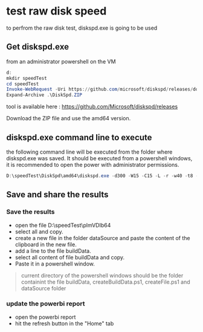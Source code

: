 # test raw disk speed 

to perfrom the raw disk test, diskspd.exe is going to be used

## Get diskspd.exe

from an administrator powershell on the VM 
```powershell
d:
mkdir speedTest
cd speedTest
Invoke-WebRequest -Uri https://github.com/microsoft/diskspd/releases/download/v2.1/DiskSpd.ZIP -outFile DiskSpd.ZIP
Expand-Archive .\DiskSpd.ZIP

```
tool is available here : https://github.com/Microsoft/diskspd/releases

Download the ZIP file and use the amd64 version. 

## diskspd.exe command line  to execute

the following command line will be executed from the folder where diskspd.exe was saved.
It should be executed from a powershell windows, it is recommended to open the power with administrator permissions. 

```powershell
D:\speedTest\DiskSpd\amd64\diskspd.exe -d300 -W15 -C15 -L -r -w40 -t8 -b64K -Su -c10G C:\CATIA_V6_21X_FD14\perfdisk.io > D:\speedTest\plmVDIb64
```

## Save and share the results

### Save the results

- open the file D:\speedTest\plmVDIb64
- select all and copy.
- create a new file in the folder dataSource and paste the content of the clipboard in the new file.
- add a line to the file buildData.
- select all content of file buildData and copy.
- Paste it in a powershell window.
> current directory of the powershell windows should be the folder containint the file buildData, createBuildData.ps1, createFile.ps1 and dataSource folder

### update the powerbi report

- open the powerbi report
- hit the refresh button in the "Home" tab